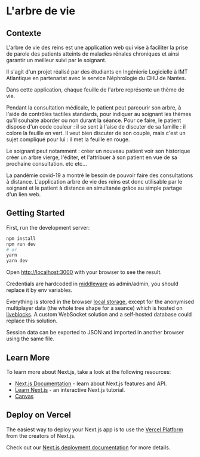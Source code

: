 # L'arbre de vie

## Contexte
L'arbre de vie des reins est une application web qui vise à faciliter la prise de parole des patients atteints de maladies rénales chroniques et ainsi garantir un meilleur suivi par le soignant. 

Il s'agit d'un projet réalisé par des étudiants en Ingénierie Logicielle à IMT Atlantique en partenariat avec le service Néphrologie du CHU de Nantes.

Dans cette application, chaque feuille de l'arbre représente un thème de vie.

Pendant la consultation médicale, le patient peut parcourir son arbre, à l'aide de contrôles tactiles standards,  pour  indiquer au soignant les thèmes qu'il souhaite aborder ou non durant la séance. 
Pour ce faire, le patient dispose d'un code couleur : il se sent à l'aise de discuter de sa famille : il colore la feuille en vert. Il veut bien discuter de son couple, mais c'est un sujet compliqué pour lui : il met la feuille en rouge. 

Le soignant peut notamment : 
créer un nouveau patient
voir son historique
créer un arbre vierge, l'éditer, et l'attribuer à son patient en vue de sa prochaine consultation.
etc etc...


La pandémie covid-19 a montré le besoin de pouvoir faire des consultations à distance. L'application arbre de vie des reins est donc utilisable par le soignant et le patient à distance en simultanée grâce au simple partage d'un lien web.
## Getting Started

First, run the development server:

```bash
npm install
npm run dev
# or
yarn
yarn dev
```
Open [http://localhost:3000](http://localhost:3000) with your browser to see the result.

Credentials are hardcoded in [middleware](middleware.ts) as admin/admin, you should replace it by env variables.  

Everything is stored in the browser [local storage](https://developer.mozilla.org/fr/docs/Web/API/Window/localStorage), except for the anonymised multiplayer data (the whole tree shape for a seance) which is hosted on [liveblocks](https://liveblocks.io/docs). A custom WebSocket solution and a self-hosted database could replace this solution.  

Session data can be exported to JSON and imported in another browser using the same file. 

## Learn More

To learn more about Next.js, take a look at the following resources:

- [Next.js Documentation](https://nextjs.org/docs) - learn about Next.js features and API.
- [Learn Next.js](https://nextjs.org/learn) - an interactive Next.js tutorial.
- [Canvas](https://developer.mozilla.org/fr/docs/Web/API/Canvas_API)

## Deploy on Vercel

The easiest way to deploy your Next.js app is to use the [Vercel Platform](https://vercel.com/new?utm_medium=default-template&filter=next.js&utm_source=create-next-app&utm_campaign=create-next-app-readme) from the creators of Next.js.

Check out our [Next.js deployment documentation](https://nextjs.org/docs/deployment) for more details.
